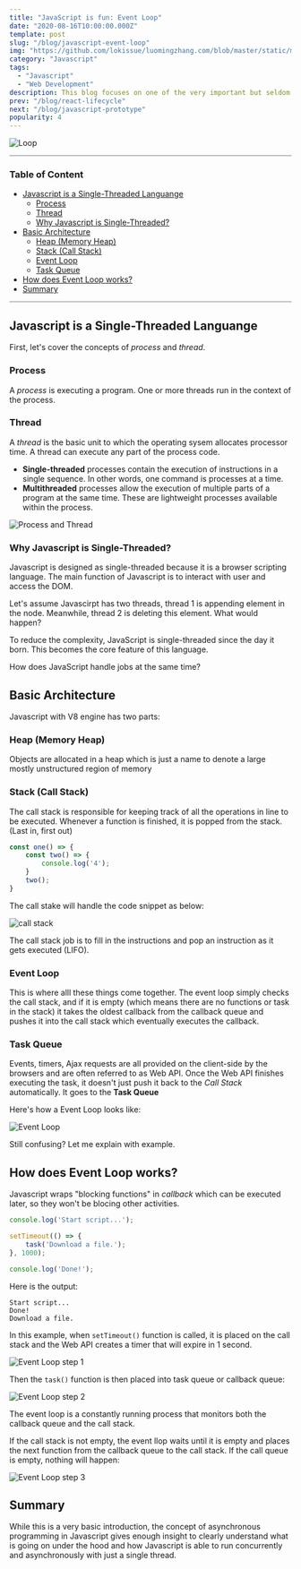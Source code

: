 ```yaml
---
title: "JavaScript is fun: Event Loop"
date: "2020-08-16T10:00:00.000Z"
template: post
slug: "/blog/javascript-event-loop"
img: "https://github.com/lokissue/luomingzhang.com/blob/master/static/media/javascript-post/javascript.jpeg?raw=true"
category: "Javascript"
tags:
  - "Javascript"
  - "Web Development"
description: This blog focuses on one of the very important but seldom understood concepts or terms in Javascript. The EVENT LOOP!
prev: "/blog/react-lifecycle"
next: "/blog/javascript-prototype"
popularity: 4
---
```


![Loop](media-link/event-loop/loop.gif)


<div style="height:1px;overflow:hidden;background:grey"></div>

<h3><strong>Table of Content</strong></h3>

- [Javascript is a Single-Threaded Languange](#javascript-is-a-single-threaded-languange)
  - [Process](#process)
  - [Thread](#thread)
  - [Why Javascript is Single-Threaded?](#why-javascript-is-single-threaded)
- [Basic Architecture](#basic-architecture)
  - [Heap (Memory Heap)](#heap-memory-heap)
  - [Stack (Call Stack)](#stack-call-stack)
  - [Event Loop](#event-loop)
  - [Task Queue](#task-queue)
- [How does Event Loop works?](#how-does-event-loop-works)
- [Summary](#summary)
  
<div style="height:1px;overflow:hidden;background:grey"></div>

## Javascript is a Single-Threaded Languange

First, let's cover the concepts of *process* and *thread*.

### Process

A *process* is executing a program. One or more threads run in the context of the process.


### Thread
A *thread* is the basic unit to which the operating sysem allocates processor time. A thread can execute any part of the process code.

* **Single-threaded** processes contain the execution of instructions in a single sequence. In other words, one command is processes at a time.
* **Multithreaded** processes allow the execution of multiple parts of a program at the same time. These are lightweight processes available within the process.
  
![Process and Thread](media-link/event-loop/process-thread.jpg)

### Why Javascript is Single-Threaded?

Javascript is designed as single-threaded because it is a browser scripting language. The main function of Javascript is to interact with user and access the DOM.

Let's assume Javascirpt has two threads, thread 1 is appending element in the node. Meanwhile, thread 2 is deleting this element. What would happen?

To reduce the complexity, JavaScript is single-threaded since the day it born. This becomes the core feature of this language.

How does JavaScript handle jobs at the same time?

## Basic Architecture

Javascript with V8 engine has two parts:

### Heap (Memory Heap)

Objects are allocated in a heap which is just a name to denote a large mostly unstructured region of memory

### Stack (Call Stack)

The call stack is responsible for keeping track of all the operations in line to be executed. Whenever a function is finished, it is popped from the stack. (Last in, first out)

```js
const one() => {
    const two() => {
        console.log('4');
    }
    two();
}
```

The call stake will handle the code snippet as below:

![call stack](media-link/event-loop/call-stack.png)

The call stack job is to fill in the instructions and pop an instruction as it gets executed (LIFO).

### Event Loop

This is where alll these things come together. The event loop simply checks the call stack, and if it is empty (which means there are no functions or task in the stack) it takes the oldest callback from the callback queue and pushes it into the call stack which eventually executes the callback.

### Task Queue

Events, timers, Ajax requests are all provided on the client-side by the browsers and are often referred to as Web API. Once the Web API finishes executing the task, it doesn't just push it back to the *Call Stack* automatically. It goes to the **Task Queue**

Here's how a Event Loop looks like:

![Event Loop](media-link/event-loop/eventloop-overview.gif)

Still confusing? Let me explain with example.

## How does Event Loop works?

Javascript wraps "blocking functions" in *callback* which can be executed later, so they won't be blocing other activities.

```js
console.log('Start script...');

setTimeout(() => {
    task('Download a file.');
}, 1000);

console.log('Done!');
```

Here is the output:

```
Start script...
Done!
Download a file.
```

In this example, when `setTimeout()` function is called, it is placed on the call stack and the Web API creates a timer that will expire in 1 second.

![Event Loop step 1](media-link/event-loop/javascript-event-loop-step-1.png)

Then the `task()` function is then placed into task queue or callback queue:

![Event Loop step 2](media-link/event-loop/javascript-event-loop-step-2.png)

The event loop is a constantly running process that monitors both the callback queue and the call stack.

If the call stack is not empty, the event llop waits until it is empty and places the next function from the callback queue to the call stack. If the call queue is empty, nothing will happen:

![Event Loop step 3](media-link/event-loop/javascript-event-loop-step-3.png)


## Summary

While this is a very basic introduction, the concept of asynchronous programming in Javascript gives enough insight to clearly understand what is going on under the hood and how Javascript is able to run concurrently and asynchronously with just a single thread.